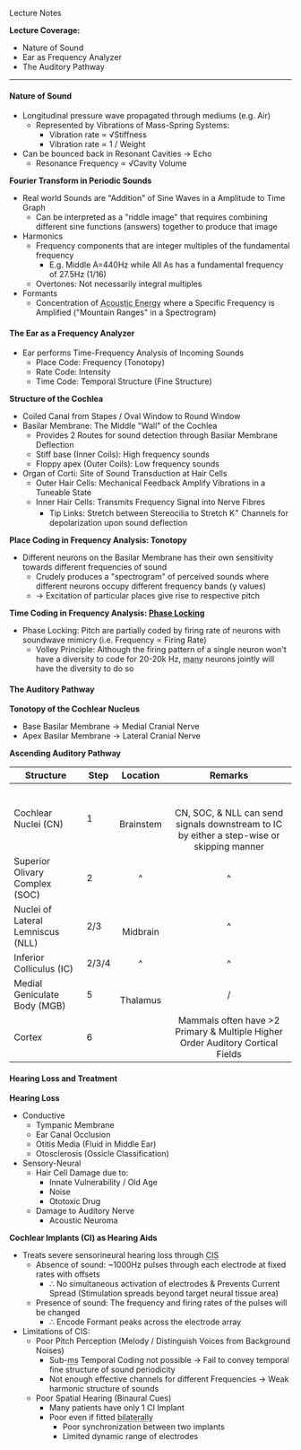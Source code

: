 Lecture Notes

**Lecture Coverage:**
- Nature of Sound
- Ear as Frequency Analyzer
- The Auditory Pathway

---
#### **Nature of Sound**
- Longitudinal pressure wave propagated through mediums (e.g. Air)
	- Represented by Vibrations of Mass-Spring Systems:
		- Vibration rate ∝ √Stiffness
		- Vibration rate ∝ 1 / Weight
- Can be bounced back in Resonant Cavities → Echo
	-  Resonance Frequency ∝ √Cavity Volume

**Fourier Transform in Periodic Sounds**
-  Real world Sounds are "Addition" of Sine Waves in a Amplitude to Time Graph
	- Can be interpreted as a "riddle image" that requires combining different sine functions (answers) together to produce that image
- Harmonics
	- Frequency components that are integer multiples of the fundamental frequency
		- E.g. Middle A=440Hz while All As has a fundamental frequency of 27.5Hz (1/16)
	- Overtones: Not necessarily integral multiples
- Formants
	- Concentration of <abbr Title="Speaking, NOT SINGING where pitch is changed">Acoustic Energy</abbr> where a Specific Frequency is Amplified ("Mountain Ranges" in a Spectrogram)


#### **The Ear as a Frequency Analyzer**
- Ear performs Time-Frequency Analysis of Incoming Sounds
	- Place Code: Frequency (Tonotopy)
	- Rate Code: Intensity
	- Time Code: Temporal Structure (Fine Structure)

**Structure of the Cochlea**
- Coiled Canal from Stapes / Oval Window to Round Window
- Basilar Membrane: The Middle "Wall" of the Cochlea
	- Provides 2 Routes for sound detection through Basilar Membrane Deflection
	- Stiff base (Inner Coils): High frequency sounds
	- Floppy apex (Outer Coils): Low frequency sounds
- Organ of Corti: Site of Sound Transduction at Hair Cells
	- Outer Hair Cells: Mechanical Feedback Amplify Vibrations in a Tuneable State
	- Inner Hair Cells: Transmits Frequency Signal into Nerve Fibres
		- Tip Links: Stretch between Stereocilia to Stretch K<sup>+</sup> Channels for depolarization upon sound deflection

**Place Coding in Frequency Analysis: Tonotopy**
- Different neurons on the Basilar Membrane has their own sensitivity towards different frequencies of sound
	- Crudely produces a "spectrogram" of perceived sounds where different neurons occupy different frequency bands (y values)
	- → Excitation of particular places give rise to respective pitch

**Time Coding in Frequency Analysis: [Phase Locking](https://www.cns.nyu.edu/~david/courses/perception/lecturenotes/pitch/pitch.html)**
- Phase Locking: Pitch are partially coded by firing rate of neurons with soundwave mimicry (i.e. Frequency ∝ Firing Rate)
	- Volley Principle: Although the firing pattern of a single neuron won't have a diversity to code for 20-20k Hz, <abbr Title="maybe 20">many</abbr> neurons jointly will have the diversity to do so


#### **The Auditory Pathway**
**Tonotopy of the Cochlear Nucleus**
- Base Basilar Membrane → Medial Cranial Nerve
- Apex Basilar Membrane → Lateral Cranial Nerve

**Ascending Auditory Pathway**

| Structure                         | Step  |   Location    |                                              Remarks                                              |
| --------------------------------- | ----- | :-----------: | :-----------------------------------------------------------------------------------------------: |
| Cochlear Nuclei (CN)              | 1     | <br>Brainstem | <br><br>CN, SOC, & NLL can send signals downstream to IC by either a step-wise or skipping manner |
| Superior Olivary Complex (SOC)    | 2     |       ^       |                                                 ^                                                 |
| Nuclei of Lateral Lemniscus (NLL) | 2/3   | <br>Midbrain  |                                                 ^                                                 |
| Inferior Colliculus (IC)          | 2/3/4 |       ^       |                                                 ^                                                 |
| Medial Geniculate Body (MGB)      | 5     | <br>Thalamus  |                                                 /                                                 |
| Cortex                            | 6     |               |          Mammals often have >2 Primary & Multiple Higher Order Auditory Cortical Fields           |


#### **Hearing Loss and Treatment**
**Hearing Loss**
- Conductive
	- Tympanic Membrane
	- Ear Canal Occlusion
	- Otitis Media (Fluid in Middle Ear)
	- Otosclerosis (Ossicle Classification)
- Sensory-Neural
	- Hair Cell Damage due to:
		- Innate Vulnerability / Old Age
		- Noise
		- Ototoxic Drug
	- Damage to Auditory Nerve
		- Acoustic Neuroma

**Cochlear Implants (CI) as Hearing Aids**
- Treats severe sensorineural hearing loss through <abbr Title="Continuous Interleaved Sampling">CIS</abbr>
	- Absence of sound: ~1000Hz pulses through each electrode at fixed rates with offsets
		- ∴ No simultaneous activation of electrodes & Prevents Current Spread (Stimulation spreads beyond target neural tissue area)
	- Presence of sound: The frequency and firing rates of the pulses will be changed
		- ∴ Encode Formant peaks across the electrode array
- Limitations of CIS:
	- Poor Pitch Perception (Melody / Distinguish Voices from Background Noises)
		- Sub-<abbr Title="milisecond">ms</abbr> Temporal Coding not possible → Fail to convey temporal fine structure of sound periodicity
		- Not enough effective channels for different Frequencies → Weak harmonic structure of sounds
	- Poor Spatial Hearing (Binaural Cues)
		- Many patients have only 1 CI Implant
		- Poor even if fitted <abbr Title="Implant on both sides of the ear; Available to HK Children">bilaterally</abbr>
			- Poor synchronization between two implants
			- Limited dynamic range of electrodes